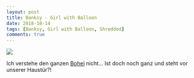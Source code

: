 ```yaml
---
layout: post
title: Banksy - Girl with Balloon
date: 2018-10-14
tags: [Banksy, Girl with Balloon, Shredded]
comments: true
---
```


<img class="image fit" src="{{site.baseurl}}/images/2018-10-14-Banksy-Girl-with-Balloon.jpg">

Ich verstehe den ganzen [Bohei](https://www.youtube.com/watch?v=ynHl7bU_aPU) nicht... Ist doch noch ganz und steht vor unserer Haustür?!